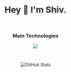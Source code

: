 <h1 align="middle">
    Hey 👋 I'm Shiv.
</h1>

<br>

<h3 align="middle">Main Technologies</h3>
<p align="middle">
    <img src="https://skillicons.dev/icons?i=python,django,bash,ts,react,svelte,php,postgresql,arch,aws,docker,postman,raspberrypi" />
</p> 

<br>

<p align="center">
    <img
        alt="GitHub Stats"
        src="https://github-stats-hazel-kappa.vercel.app/api?username=shivros&count_private=true&show_icons=true&bg_color=43,E0E7E5,99DAC5&icon_color=2f80ed&include_all_commits"
    />
</p>
